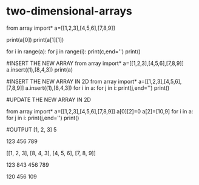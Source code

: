 # two-dimensional-arrays
from array import*
a=[[1,2,3],[4,5,6],[7,8,9]]

print(a[0])
print(a[1][1])

for i in range(a):
    for j in range(i):
        print(c,end='')
    print()
        
 #INSERT THE NEW ARRAY
 from array import*
a=[[1,2,3],[4,5,6],[7,8,9]]
a.insert((1),[8,4,3])
print(a)
        
        
 #INSERT THE NEW ARRAY IN 2D
 from array import*
a=[[1,2,3],[4,5,6],[7,8,9]]
a.insert((1),[8,4,3])
for i in a:
    for j in i:
        print(j,end='')
    print()


 #UPDATE THE NEW ARRAY IN 2D
 
from array import*
a=[[1,2,3],[4,5,6],[7,8,9]]
a[0][2]=0
a[2]=[10,9]
for i in a:
    for j in i:
        print(j,end='')
    print()


#OUTPUT
[1, 2, 3]
5

123
456
789


[[1, 2, 3], [8, 4, 3], [4, 5, 6], [7, 8, 9]]



123
843
456
789


120
456
109
> 
